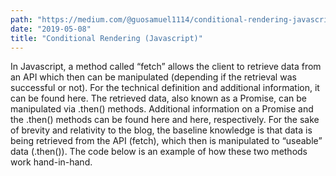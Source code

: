 ```yaml
---
path: "https://medium.com/@guosamuel1114/conditional-rendering-javascript-ad97e8d1dcd6"
date: "2019-05-08"
title: "Conditional Rendering (Javascript)"
---
```


In Javascript, a method called “fetch” allows the client to retrieve data from an API which then can be manipulated (depending if the retrieval was successful or not). For the technical definition and additional information, it can be found here.
The retrieved data, also known as a Promise, can be manipulated via .then() methods. Additional information on a Promise and the .then() methods can be found here and here, respectively.
For the sake of brevity and relativity to the blog, the baseline knowledge is that data is being retrieved from the API (fetch), which then is manipulated to “useable” data (.then()). The code below is an example of how these two methods work hand-in-hand.
